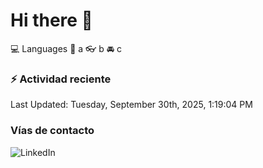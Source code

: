 # Hi there 👋

:computer: Languages
:pencil: a
:eyeglasses: b
:oncoming_automobile: c

### :zap: Actividad reciente
<!--RECENT_ACTIVITY:start-->
<!--RECENT_ACTIVITY:end-->
<!--RECENT_ACTIVITY:last_update-->
Last Updated: Tuesday, September 30th, 2025, 1:19:04 PM
<!--RECENT_ACTIVITY:last_update_end-->

### Vías de contacto

![LinkedIn](https://www.linkedin.com/in/irving-hernández-226846205/)

